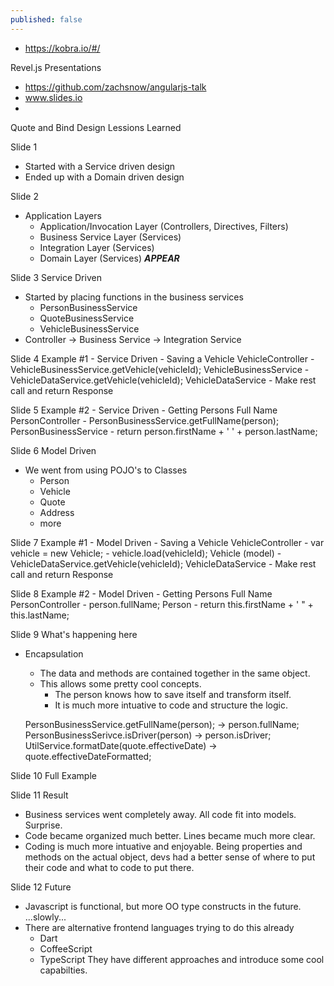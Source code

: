 ```yaml
---
published: false
---
```


- https://kobra.io/#/

Revel.js Presentations
- https://github.com/zachsnow/angularjs-talk
- www.slides.io
- 

Quote and Bind Design
Lessions Learned

Slide 1
- Started with a Service driven design
- Ended up with a Domain driven design

Slide 2
- Application Layers
	- Application/Invocation Layer (Controllers, Directives, Filters)
    - Business Service Layer (Services)
    - Integration Layer (Services)
    - Domain Layer (Services) ***APPEAR***
    
Slide 3
Service Driven
- Started by placing functions in the business services
	- PersonBusinessService
    - QuoteBusinessService
    - VehicleBusinessService
- Controller -> Business Service -> Integration Service

Slide 4
Example #1 - Service Driven - Saving a Vehicle
VehicleController
	- VehicleBusinessService.getVehicle(vehicleId);
VehicleBusinessService
	- VehicleDataService.getVehicle(vehicleId);
VehicleDataService
	- Make rest call and return Response

Slide 5
Example #2 - Service Driven - Getting Persons Full Name
PersonController
	- PersonBusinessService.getFullName(person);
PersonBusinessService
	- return person.firstName + ' ' + person.lastName;
    
Slide 6
Model Driven
- We went from using POJO's to Classes
	- Person
    - Vehicle
    - Quote
    - Address
    - more
    
Slide 7
Example #1 - Model Driven - Saving a Vehicle
VehicleController
	- var vehicle = new Vehicle;
    - vehicle.load(vehicleId);
Vehicle (model)
	- VehicleDataService.getVehicle(vehicleId);
VehicleDataService
	- Make rest call and return Response

Slide 8
Example #2 - Model Driven - Getting Persons Full Name
PersonController
	- person.fullName;
Person
	- return this.firstName + ' " + this.lastName;
    
Slide 9
What's happening here
- Encapsulation
	- The data and methods are contained together in the same object.
    - This allows some pretty cool concepts.
    	- The person knows how to save itself and transform itself.
    	- It is much more intuative to code and structure the logic.
    
    PersonBusinessService.getFullName(person); 	-> person.fullName;
    PersonBusinessSerivce.isDriver(person) 		-> person.isDriver;
    UtilService.formatDate(quote.effectiveDate)	-> quote.effectiveDateFormatted;
        
        
Slide 10
Full Example


Slide 11
Result
- Business services went completely away.  All code fit into models.  Surprise.
- Code became organized much better.  Lines became much more clear.
- Coding is much more intuative and enjoyable.  Being properties and methods on the actual object, devs had a better sense of where to put their code and what to code to put there.

Slide 12
Future
- Javascript is functional, but more OO type constructs in the future.  ...slowly...
- There are alternative frontend languages trying to do this already
	- Dart
    - CoffeeScript
    - TypeScript
	They have different approaches and introduce some cool capabilties.
    